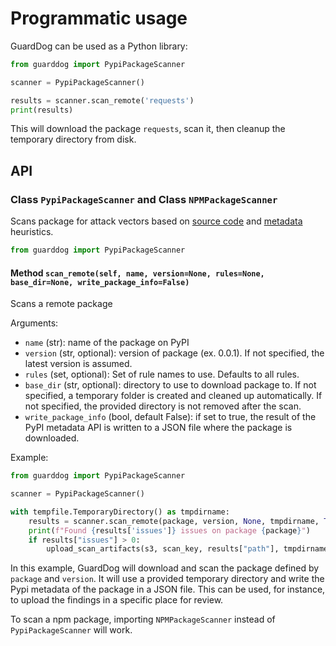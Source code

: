 # Programmatic usage

GuardDog can be used as a Python library:

```python
from guarddog import PypiPackageScanner

scanner = PypiPackageScanner()

results = scanner.scan_remote('requests')
print(results)
```

This will download the package `requests`, scan it, then cleanup the temporary directory from disk.

## API

### Class `PypiPackageScanner` and Class `NPMPackageScanner`

Scans package for attack vectors based on [source code](https://github.com/DataDog/guarddog/tree/main/guarddog/analyzer/sourcecode) and [metadata](https://github.com/DataDog/guarddog/tree/main/guarddog/analyzer/metadata) heuristics.

```python
from guarddog import PypiPackageScanner
```

#### Method `scan_remote(self, name, version=None, rules=None, base_dir=None, write_package_info=False)`

Scans a remote package

Arguments:
* `name` (str): name of the package on PyPI
* `version` (str, optional): version of package (ex. 0.0.1). If not specified, the latest version is assumed.
* `rules` (set, optional): Set of rule names to use. Defaults to all rules.
* `base_dir` (str, optional): directory to use to download package to. If not specified, a temporary folder is created and cleaned up automatically. If not specified, the provided directory is not removed after the scan.
* `write_package_info` (bool, default False): if set to true, the result of the PyPI metadata API is written to a JSON file where the package is downloaded.

Example:

```python
from guarddog import PypiPackageScanner

scanner = PypiPackageScanner()

with tempfile.TemporaryDirectory() as tmpdirname:
    results = scanner.scan_remote(package, version, None, tmpdirname, True)  # fixing the dir prevents the cleanup
    print(f"Found {results['issues']} issues on package {package}")
    if results["issues"] > 0:
        upload_scan_artifacts(s3, scan_key, results["path"], tmpdirname)
```
In this example, GuardDog will download and scan the package defined by `package` and `version`. It will use a provided
temporary directory and write the Pypi metadata of the package in a JSON file.
This can be used, for instance, to upload the findings in a specific place for review.

To scan a npm package, importing `NPMPackageScanner` instead of `PypiPackageScanner` will work.
